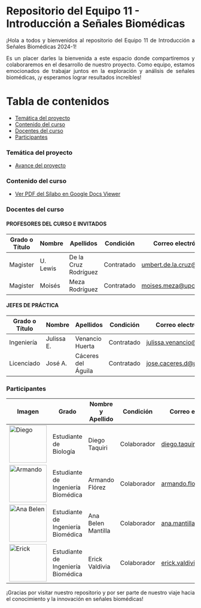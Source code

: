 # Repositorio del Equipo 11 - Introducción a Señales Biomédicas 
<p align="justify">
¡Hola a todos y bienvenidos al repositorio del Equipo 11 de Introducción a Señales Biomédicas 2024-1!

<p align="justify">
Es un placer darles la bienvenida a este espacio donde compartiremos y colaboraremos en el desarrollo de nuestro proyecto. Como equipo, estamos emocionados de trabajar juntos en la exploración y análisis de señales biomédicas, ¡y esperamos lograr resultados increíbles!

# Tabla de contenidos
- [Temática del proyecto](#Temática-del-proyecto)
- [Contenido del curso](#Contenido-del-curso)
- [Docentes del curso](#Docentes-del-curso)
- [Participantes](#Participantes)

### Temática del proyecto
- [Avance del proyecto](https://github.com/diego-taquiri/ISB-equipo11/blob/main/Documentaci%C3%B3n/Laboratorio%2010/Avance_Proyecto.md)

### Contenido del curso
- [Ver PDF del Sílabo en Google Docs Viewer](https://docs.google.com/viewer?url=https://github.com/diego-taquiri/ISB-equipo11/raw/main/Documentaci%C3%B3n/Laboratorio%2001/S%C3%ADlabo.pdf&embedded=true)

### Docentes del curso
#### PROFESORES DEL CURSO E INVITADOS

| Grado o Título | Nombre    | Apellidos             | Condición   | Correo electrónico         |
| -------------- | --------- | --------------------- | ----------- | -------------------------- |
| Magister       | U. Lewis  | De la Cruz Rodríguez  | Contratado  | [umbert.de.la.cruz@upch.pe](mailto:umbert.de.la.cruz@upch.pe) |
| Magister       | Moisés    | Meza Rodríguez        | Contratado  | [moises.meza@upch.pe](mailto:moises.meza@upch.pe) |

#### JEFES DE PRÁCTICA

| Grado o Título | Nombre    | Apellidos             | Condición   | Correo electrónico         |
| -------------- | --------- | --------------------- | ----------- | -------------------------- |
| Ingeniería     | Julissa E.| Venancio Huerta       | Contratado  | [julissa.venancio@upch.pe](mailto:julissa.venancio@upch.pe) |
| Licenciado     | José A.   | Cáceres del Águila    | Contratado  | [jose.caceres.d@upch.pe](mailto:jose.caceres.d@upch.pe) |

### Participantes
| Imagen                                                                                           | Grado                            | Nombre y Apellido        | Condición   | Correo electrónico                            |
|-------------------------------------------------------------------------------------------------|----------------------------------|--------------------------|-------------|-----------------------------------------------|
| <img src="https://github.com/diego-taquiri/ISB-equipo11/blob/main/Documentaci%C3%B3n/Laboratorio%2001/diego.jpeg" alt="Diego" width="100"/> | Estudiante de Biología           | Diego Taquiri            | Colaborador | [diego.taquiri@upch.pe](mailto:diego.taquiri@upch.pe)  |
| <img src="https://github.com/diego-taquiri/ISB-equipo11/blob/main/Documentaci%C3%B3n/Laboratorio%2001/Armando.jpeg" alt="Armando" width="100"/> | Estudiante de Ingeniería Biomédica | Armando Flórez           | Colaborador | [armando.florez@upch.pe](mailto:armando.florez@upch.pe)  |
| <img src="https://github.com/diego-taquiri/ISB-equipo11/blob/main/Documentaci%C3%B3n/Laboratorio%2001/ana.jpg" alt="Ana Belen" width="100"/>   | Estudiante de Ingeniería Biomédica | Ana Belen Mantilla       | Colaborador | [ana.mantilla@upch.pe](mailto:ana.mantilla@upch.pe)    |
| <img src="https://github.com/diego-taquiri/ISB-equipo11/blob/main/Documentaci%C3%B3n/Laboratorio%2001/Erick.jpg" alt="Erick" width="100"/>  | Estudiante de Ingeniería Biomédica | Erick Valdivia           | Colaborador | [erick.valdivia@upch.pe](mailto:erick.valdivia@upch.pe) |

<p align="justify"> ¡Gracias por visitar nuestro repositorio y por ser parte de nuestro viaje hacia el conocimiento y la innovación en señales biomédicas!
